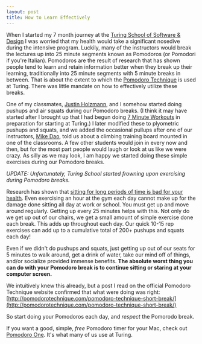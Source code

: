 ```yaml
---
layout: post
title: How to Learn Effectively
---
```


When I started my 7 month journey at the [Turing School of Software &
Design](http://turing.io/) I was worried that my health would take a significant
nosedive during the intensive program. Luckily, many of the instructors would
break the lectures up into 25 minute segments known as Pomodoros (or Pomodori if
you're Italian). Pomodoros are the result of research that has shown people tend
to learn and retain information better when they break up their learning,
traditionally into 25 minute segments with 5 minute breaks in between. That is
about the extent to which the [Pomodoro
Technique](http://pomodorotechnique.com/) is used at Turing. There was little
mandate on how to effectively utilize these breaks.

One of my classmates, [Justin Holzmann](http://www.justinholzmann.com/), and I
somehow started doing pushups and air squats during our Pomodoro breaks. (I
think it may have started after I brought up that I had begun doing [7 Minute
Workouts](http://well.blogs.nytimes.com/2013/05/09/the-scientific-7-minute-workout/)
in preparation for starting at Turing.) I later modified these to plyometric
pushups and squats, and we added the occasional pullups after one of our
instructors, [Mike Dao](http://ploos.io/), told us about a climbing training
board mounted in one of the classrooms. A few other students would join in every
now and then, but for the most part people would laugh or look at us like we
were crazy. As silly as we may look, I am happy we started doing these simple
exercises during our Pomodoro breaks.

*UPDATE: Unfortunately, Turing School started frowning upon exercising during
Pomodoro breaks.*

Research has shown that [sitting for long periods of time is bad for your
health](http://www.juststand.org/tabid/674/default.aspx). Even exercising an
hour at the gym each day cannot make up for the damage done sitting all day at
work or school. You must get up and move around regularly. Getting up every 25
minutes helps with this. Not only do we get up out of our chairs, we get a small
amount of simple exercise done each break. This adds up throughout each day. Our
quick 10-15 rep exercises can add up to a cumulative total of 200+ pushups and
squats each day!

Even if we didn't do pushups and squats, just getting up out of our seats for 5
minutes to walk around, get a drink of water, take our mind off of things,
and/or socialize provided immense benefits. **The absolute worst thing you can
do with your Pomodoro break is to continue sitting or staring at your computer
screen.**

We intuitively knew this already, but a post I read on the official Pomodoro
Technique website confirmed that what were doing was right:
[http://pomodorotechnique.com/pomodoro-technique-short-break/](http://pomodorotechnique.com/pomodoro-technique-short-break/)

So start doing your Pomodoros each day, and *respect* the Pomorodo break.

If you want a good, simple, *free* Pomodoro timer for your Mac, check out
[Pomodoro One](https://itunes.apple.com/us/app/pomodoro-one/id907364780). It's
what many of us use at Turing.

